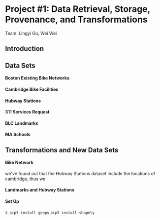 # Project #1: Data Retrieval, Storage, Provenance, and Transformations
Team: Lingyi Gu, Wei Wei

## Introduction


## Data Sets

#### Boston Existing Bike Networks
#### Cambridge Bike Facilities
#### Hubway Stations
#### 311 Services Request
#### BLC Landmarks
#### MA Schools

## Transformations and New Data Sets
#### Bike Network
we've found out that the Hubway Stations dataset include the locations of cambridge, thus we

#### Landmarks and Hubway Stations

#### Set Up
```$ pip3 install geopy```
```pip3 install shapely```